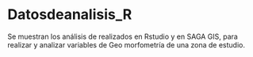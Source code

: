 # Datosdeanalisis_R
Se muestran los análisis de realizados en Rstudio y en SAGA GIS, para realizar y analizar variables de Geo morfometría de una zona de estudio. 

